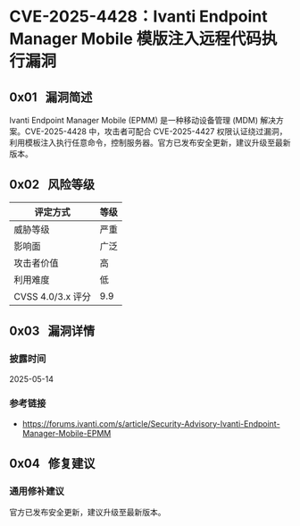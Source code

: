 # CVE-2025-4428：Ivanti Endpoint Manager Mobile 模版注入远程代码执行漏洞

## 0x01   漏洞简述

Ivanti Endpoint Manager Mobile (EPMM) 是一种移动设备管理 (MDM) 解决方案。CVE-2025-4428 中，攻击者可配合 CVE-2025-4427 权限认证绕过漏洞，利用模板注入执行任意命令，控制服务器。官方已发布安全更新，建议升级至最新版本。

## 0x02   风险等级

| 评定方式            | 等级  |
| --------------- | --- |
| 威胁等级            | 严重  |
| 影响面             | 广泛  |
| 攻击者价值           | 高   |
| 利用难度            | 低   |
| CVSS 4.0/3.x 评分 | 9.9 |

## 0x03   漏洞详情

### 披露时间

2025-05-14

### 参考链接

- https://forums.ivanti.com/s/article/Security-Advisory-Ivanti-Endpoint-Manager-Mobile-EPMM

## 0x04   修复建议

### 通用修补建议

官方已发布安全更新，建议升级至最新版本。
